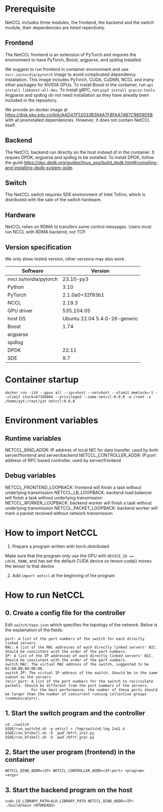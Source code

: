 



# Prerequisite

NetCCL includes three modules, the frontend, the backend and the switch module, their dependencies are listed repectively.

## Frontend

The NetCCL frontend is an extension of PyTorch and requires the environment to have PyTorch, Boost, argparse, and spdlog installed.

We suggest to run frontend in container environment and use `nvcr.io/nvidia/pytorch` image to avoid complicated dependency installation. This image includes PyTorch, CUDA, CuDNN, NCCL and many other packages for NVIDIA GPUs. To install Boost in the container, run `apt install libboost-all-dev`. To install gRPC, run `pip3 install grpcio-tools`. Argparse and spdlog do not need installation as they have already been included in the repository.

We provide an docker image at https://disk.pku.edu.cn/link/AAD47F52033B394A7F8FAA74B7C9809D5B with all preinstalled dependencies. However, it does not contain NetCCL itself. 

## Backend

The NetCCL backend run directly on the host instead of in the container. It requies DPDK, argparse and spdlog to be installed. To install DPDK, follow the guild https://doc.dpdk.org/guides/linux_gsg/build_dpdk.html#compiling-and-installing-dpdk-system-wide.

## Switch

The NetCCL switch requires SDE environment of Intel Tofino, which is distributed with the sale of the switch hardware.

## Hardware

NetCCL relies on RDMA to transfers some control messages. Users must run NCCL with RDMA backend, not TCP.

## Version specification

We only show tested version, other versions may also work.

|Software|Version|
|---|---|
|nvcr.io/nvidia/pytorch|23.10-py3|
|Python|3.10|
|PyTorch|2.1.0a0+32f93b1|
|NCCL|2.19.3|
|GPU driver|535.104.05|
|host OS|Ubuntu 22.04 5.4.0-26-generic|
|Boost|1.74|
|argparse||
|spdlog||
|DPDK|22.11|
|SDE|9.7|

# Container startup

```
docker run -itd --gpus all --ipc=host --net=host --ulimit memlock=-1 --ulimit stack=67108864 --privileged --name netccl-0.0.8 -w /root -v /home/yyt:/root/yyt netccl:0.0.8
```

# Environment variables

## Runtime variables

NETCCL_BIND_ADDR: IP address of local NIC for data transfer, used by both server/frontend and server/backend
NETCCL_CONTROLLER_ADDR: IP:port address of RPC based controller, used by server/frontend

## Debug variables

NETCCL_FRONTEND_LOOPBACK: frontend will finish a task without underlying transmission
NETCCL_LB_LOOPBACK: backend load balancer will finish a task without underlying transmission
NETCCL_WORKER_LOOPBACK: backend worker will finish a task without underlying transmission
NETCCL_PACKET_LOOPBACK: backend worker will mark a packet received without network transmission

# How to import NetCCL 

1. Prepare a program written with torch.distributed

Make sure that the program only use the GPU with `DEVICE_ID == LOCAL_RANK`, and has set the default CUDA device so tensor.cuda() moves the tensor to that device

2. Add `import netccl` at the beginning of the program

# How to run NetCCL

## 0. Create a config file for the controller

Edit `switch/topo.json` which specifies the topology of the network. Below is the explaination of the fields:

```
port: A list of the port numbers of the switch for each directly linked servers.
MAC: A list of the MAC addresses of each directly linked servers' NIC. Should be consistent with the order of the port numbers.
IP: A list of the IP addresses of each directly linked servers' NIC. Should be consistent with the order of the port numbers.
switch_MAC: The virtual MAC address of the switch, suggested to be 02:00:00:00:00:00.
switch_IP: The virtual IP address of the switch. Should be in the same subnet as the servers.
recir_port: A list of the port numbers for the switch to recirculate packets. Should be different from the port numbers of the servers. 
            For the best performance, the number of these ports should be larger than the number of concurrent running collective groups (communicators).
```

## 1. Start the switch program and the controller

```
cd ./switch
$SDE/run_switchd.sh -p netccl > /tmp/switchd.log 2>&1 &
$SDE/run_bfshell.sh -b `pwd`/bfrt_init.py
$SDE/run_bfshell.sh -b `pwd`/bfrt_grpc.py
```

## 2. Start the user program (frontend) in the container

```
NETCCL_BIND_ADDR=<IP> NETCCL_CONTROLLER_ADDR=<IP:port> <program> <args>
```

## 3. Start the backend program on the host 

```
sudo LD_LIBRARY_PATH=$LD_LIBRARY_PATH NETCCL_BIND_ADDR=<IP> ./build/main <NTHREADS>
```

<!-- # Note

## relationship between psn, positon (in software window) and agg_addr

All work threads and window is shared among groups.

Suggests we only have one work thread, then:
Each group has an independent continuously increasing `psn`.
Also, we use the window `position` in a continuously increasing way.
However, this does not mean we map a `psn` to a unique window `position`, 
because the window is used by multiple groups by time division multiplexing (only one group for a time).
Specifically, when `position` increase, `psn` of waiting groups does not increase.
In addition, we calculate `agg_addr` by `psn % group.agg_len + group.agg_addr`.

For N (N>1) work threads:
There are N `psn` for a group, each belongs to a work thread.
Also, each work thread holds a `position` with a window.
We calculate `agg_addr` by `psn % (group.agg_len/N) + K * (group.agg_len/N) + group.agg_addr` for Kth work thread. -->
